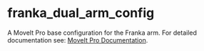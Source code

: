 # franka_dual_arm_config

A MoveIt Pro base configuration for the Franka arm.
For detailed documentation see: [MoveIt Pro Documentation](https://docs.picknik.ai/).
